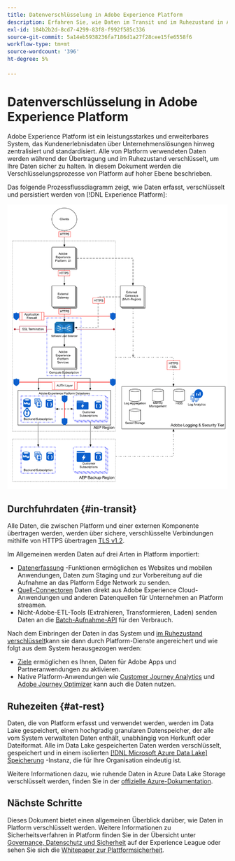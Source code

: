 ```yaml
---
title: Datenverschlüsselung in Adobe Experience Platform
description: Erfahren Sie, wie Daten im Transit und im Ruhezustand in Adobe Experience Platform verschlüsselt werden.
exl-id: 184b2b2d-8cd7-4299-83f8-f992f585c336
source-git-commit: 5a14eb5938236fa7186d1a27f28cee15fe6558f6
workflow-type: tm+mt
source-wordcount: '396'
ht-degree: 5%

---
```


# Datenverschlüsselung in Adobe Experience Platform

Adobe Experience Platform ist ein leistungsstarkes und erweiterbares System, das Kundenerlebnisdaten über Unternehmenslösungen hinweg zentralisiert und standardisiert. Alle von Platform verwendeten Daten werden während der Übertragung und im Ruhezustand verschlüsselt, um Ihre Daten sicher zu halten. In diesem Dokument werden die Verschlüsselungsprozesse von Platform auf hoher Ebene beschrieben.

Das folgende Prozessflussdiagramm zeigt, wie Daten erfasst, verschlüsselt und persistiert werden von [!DNL Experience Platform]:

![](../images/governance-privacy-security/encryption/flow.png)

## Durchfuhrdaten {#in-transit}

Alle Daten, die zwischen Platform und einer externen Komponente übertragen werden, werden über sichere, verschlüsselte Verbindungen mithilfe von HTTPS übertragen [TLS v1.2](https://datatracker.ietf.org/doc/html/rfc5246).

Im Allgemeinen werden Daten auf drei Arten in Platform importiert:

* [Datenerfassung](../../collection/home.md) -Funktionen ermöglichen es Websites und mobilen Anwendungen, Daten zum Staging und zur Vorbereitung auf die Aufnahme an das Platform Edge Network zu senden.
* [Quell-Connectoren](../../sources/home.md) Daten direkt aus Adobe Experience Cloud-Anwendungen und anderen Datenquellen für Unternehmen an Platform streamen.
* Nicht-Adobe-ETL-Tools (Extrahieren, Transformieren, Laden) senden Daten an die [Batch-Aufnahme-API](../../ingestion/batch-ingestion/overview.md) für den Verbrauch.

Nach dem Einbringen der Daten in das System und [im Ruhezustand verschlüsselt](#at-rest)kann sie dann durch Platform-Dienste angereichert und wie folgt aus dem System herausgezogen werden:

* [Ziele](../../destinations/home.md) ermöglichen es Ihnen, Daten für Adobe Apps und Partneranwendungen zu aktivieren.
* Native Platform-Anwendungen wie [Customer Journey Analytics](https://experienceleague.adobe.com/docs/analytics-platform/using/cja-overview/cja-overview.html?lang=de) und [Adobe Journey Optimizer](https://experienceleague.adobe.com/docs/journey-optimizer/using/ajo-home.html?lang=de) kann auch die Daten nutzen.

## Ruhezeiten {#at-rest}

Daten, die von Platform erfasst und verwendet werden, werden im Data Lake gespeichert, einem hochgradig granularen Datenspeicher, der alle vom System verwalteten Daten enthält, unabhängig von Herkunft oder Dateiformat. Alle im Data Lake gespeicherten Daten werden verschlüsselt, gespeichert und in einem isolierten [[!DNL Microsoft Azure Data Lake] Speicherung](https://docs.microsoft.com/en-us/azure/storage/blobs/data-lake-storage-introduction) -Instanz, die für Ihre Organisation eindeutig ist.

Weitere Informationen dazu, wie ruhende Daten in Azure Data Lake Storage verschlüsselt werden, finden Sie in der [offizielle Azure-Dokumentation](https://learn.microsoft.com/en-us/azure/storage/common/storage-service-encryption).

## Nächste Schritte

Dieses Dokument bietet einen allgemeinen Überblick darüber, wie Daten in Platform verschlüsselt werden. Weitere Informationen zu Sicherheitsverfahren in Platform finden Sie in der Übersicht unter [Governance, Datenschutz und Sicherheit](./overview.md) auf der Experience League oder sehen Sie sich die [Whitepaper zur Plattformsicherheit](https://www.adobe.com/content/dam/cc/en/security/pdfs/AEP_SecurityOverview.pdf).
